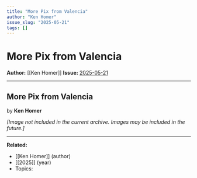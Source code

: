 ```yaml
---
title: "More Pix from Valencia"
author: "Ken Homer"
issue_slug: "2025-05-21"
tags: []
---
```


# More Pix from Valencia

**Author:** [[Ken Homer]]
**Issue:** [2025-05-21](https://plex.collectivesensecommons.org/2025-05-21/)

---

## More Pix from Valencia
by **Ken Homer**

*[Image not included in the current archive. Images may be included in the future.]*

---

**Related:**
- [[Ken Homer]] (author)
- [[2025]] (year)
- Topics: 

